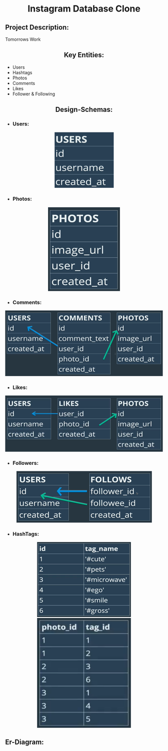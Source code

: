 <div align="center">
  <h1>Instagram Database Clone</h1>
</div>

<div>
  <h2>Project Description:</h2>
  <p>Tomorrows Work</p>
</div>

<div align="center">
  <h2>Key Entities:</h2>
</div>

   * Users   
   * Hashtags
   * Photos
   * Comments
   * Likes
   * Follower & Following

<div align="center">
  <h2>Design-Schemas:</h2>
</div>

* ### Users:
<div align="center">
<img src="Schema Designs/User Schema.png" alt="User Schema Design">
</div>

* ### Photos:
<div align="center">
<img src="Schema Designs/Photos Schema.png" alt="Photos Schema Design">
</div>

* ### Comments:
<div align="center">
    <img src="Schema Designs/Comments Schema.png" alt="Comments Schema Design">
</div>

* ### Likes:
<div align="center">
<img src="Schema Designs/Likes Schema.png" alt="Likes Schema Design">
</div>

* ### Followers:
<div align="center">
<img src="Schema Designs/Followers Schema.png" alt="Followers Schema Design">
</div>

* ### HashTags:
<div align="center">
<img src="Schema Designs/Tags Schema.png" alt="Hashtags Schema Design" width="300"> 
<img src="Schema Designs/Photo Tags Schema.png" alt="User Schema Design" width="300">
</div>

<h2>Er-Diagram:</h2>
